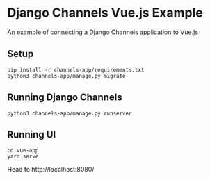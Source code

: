 # Django Channels Vue.js Example
An example of connecting a Django Channels application to Vue.js


## Setup

    pip install -r channels-app/requirements.txt
    python3 channels-app/manage.py migrate


## Running Django Channels

    python3 channels-app/manage.py runserver

## Running UI

    cd vue-app
    yarn serve

Head to http://localhost:8080/
